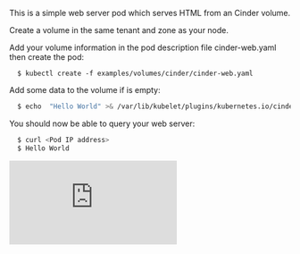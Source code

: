 This is a simple web server pod which serves HTML from an Cinder volume.

Create a volume in the same tenant and zone as your node.

Add your volume information in the pod description file cinder-web.yaml then create the pod:

```shell
  $ kubectl create -f examples/volumes/cinder/cinder-web.yaml
```

Add some data to the volume if is empty:

```sh
  $ echo  "Hello World" >& /var/lib/kubelet/plugins/kubernetes.io/cinder/mounts/{Volume ID}/index.html
```

You should now be able to query your web server:

```sh
  $ curl <Pod IP address>
  $ Hello World
```


<!-- BEGIN MUNGE: GENERATED_ANALYTICS -->
[![Analytics](https://kubernetes-site.appspot.com/UA-36037335-10/GitHub/examples/volumes/cinder/README.md?pixel)]()
<!-- END MUNGE: GENERATED_ANALYTICS -->
